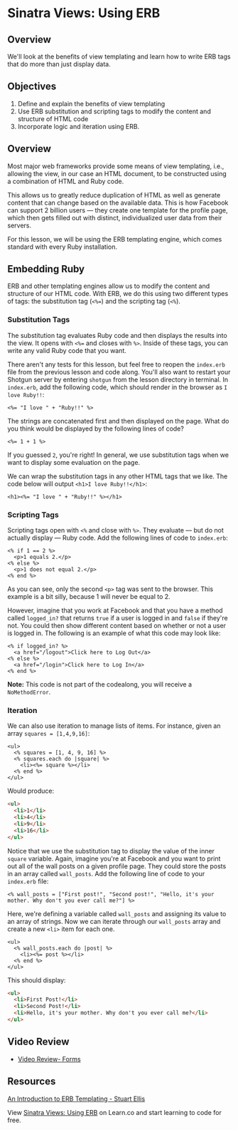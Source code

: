 # Sinatra Views: Using ERB

## Overview

We'll look at the benefits of view templating and learn how to write ERB tags that do more than just display data.

## Objectives

1. Define and explain the benefits of view templating
2. Use ERB substitution and scripting tags to modify the content and structure of HTML code
3. Incorporate logic and iteration using ERB. 


## Overview

Most major web frameworks provide some means of view templating, i.e., allowing the view, in our case an HTML document, to be constructed using a combination of HTML and Ruby code.

This allows us to greatly reduce duplication of HTML as well as generate content that can change based on the available data. This is how Facebook can support 2 billion users –– they create one template for the profile page, which then gets filled out with distinct, individualized user data from their servers.

For this lesson, we will be using the ERB templating engine, which comes standard with every Ruby installation.

## Embedding Ruby

ERB and other templating engines allow us to modify the content and structure of our HTML code. With ERB, we do this using two different types of tags: the substitution tag (`<%=`) and the scripting tag (`<%`).

### Substitution Tags

The substitution tag evaluates Ruby code and then displays the results into the view. It opens with `<%=` and closes with `%>`. Inside of these tags, you can write any valid Ruby code that you want.

There aren't any tests for this lesson, but feel free to reopen the `index.erb` file from the previous lesson and code along. You'll also want to restart your Shotgun server by entering `shotgun` from the lesson directory in terminal. In `index.erb`, add the following code, which should render in the browser as `I love Ruby!!`:

```erb
<%= "I love " + "Ruby!!" %>
```

The strings are concatenated first and then displayed on the page. What do you think would be displayed by the following lines of code?

```erb
<%= 1 + 1 %>
```

If you guessed `2`, you're right! In general, we use substitution tags when we want to display some evaluation on the page.

We can wrap the substitution tags in any other HTML tags that we like. The code below will output `<h1>I love Ruby!!</h1>`:

```erb
<h1><%= "I love " + "Ruby!!" %></h1>
```

### Scripting Tags

Scripting tags open with `<%` and close with `%>`. They evaluate –– but do not actually display –– Ruby code. Add the following lines of code to `index.erb`:

```erb
<% if 1 == 2 %>
  <p>1 equals 2.</p>
<% else %>
  <p>1 does not equal 2.</p>
<% end %>
```

As you can see, only the second `<p>` tag was sent to the browser. This example is a bit silly, because 1 will never be equal to 2. 

However, imagine that you work at Facebook and that you have a method called `logged_in?` that returns `true` if a user is logged in and `false` if they're not. You could then show different content based on whether or not a user is logged in. The following is an example of what this code may look like:

```erb
<% if logged_in? %>
  <a href="/logout">Click here to Log Out</a>
<% else %>
  <a href="/login">Click here to Log In</a>
<% end %>
```

**Note:** This code is not part of the codealong, you will receive a `NoMethodError`.

### Iteration

We can also use iteration to manage lists of items. For instance, given an array `squares = [1,4,9,16]`:

```erb
<ul>
  <% squares = [1, 4, 9, 16] %>
  <% squares.each do |square| %>
    <li><%= square %></li>
  <% end %>
</ul>
```

Would produce:

```html
<ul>
  <li>1</li>
  <li>4</li>
  <li>9</li>
  <li>16</li>
</ul>
```

Notice that we use the substitution tag to display the value of the inner `square` variable. Again, imagine you're at Facebook and you want to print out all of the wall posts on a given profile page. They could store the posts in an array called `wall_posts`. Add the following line of code to your `index.erb` file:

```erb
<% wall_posts = ["First post!", "Second post!", "Hello, it's your mother. Why don't you ever call me?"] %>
```

Here, we're defining a variable called `wall_posts` and assigning its value to an array of strings. Now we can iterate through our `wall_posts` array and create a new `<li>` item for each one. 

```erb
<ul>
  <% wall_posts.each do |post| %>
    <li><%= post %></li>
  <% end %>
</ul>
```

This should display: 

```html
<ul>
  <li>First Post!</li>
  <li>Second Post!</li>
  <li>Hello, it's your mother. Why don't you ever call me?</li>
</ul>
```

## Video Review

* [Video Review- Forms](https://www.youtube.com/watch?v=0TyCN_oJU3Y) 

## Resources
[An Introduction to ERB Templating - Stuart Ellis](http://www.stuartellis.eu/articles/erb/)

<p data-visibility='hidden'>View <a href='https://learn.co/lessons/sinatra-using-erb' title='Sinatra Views: Using ERB'>Sinatra Views: Using ERB</a> on Learn.co and start learning to code for free.</p>
